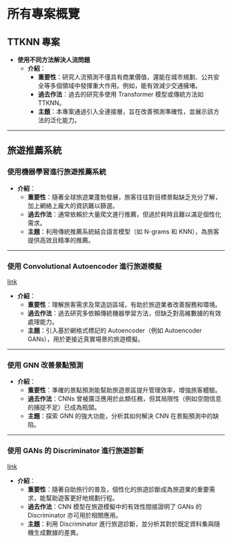 
# 所有專案概覽

## **TTKNN 專案**
- **使用不同方法解決人流問題**
  - **介紹**：
    - **重要性**：研究人流預測不僅具有商業價值，還能在城市規劃、公共安全等多個領域中發揮重大作用。例如，能有效減少交通擁堵。
    - **過去作法**：過去的研究多使用 Transformer 模型或傳統方法如 TTKNN。
    - **主題**：本專案通過引入全連接層，旨在改善預測準確性，並展示該方法的泛化能力。

---

## **旅遊推薦系統**

### **使用機器學習進行旅遊推薦系統**
- **介紹**：
  - **重要性**：隨著全球旅遊業蓬勃發展，旅客往往對目標景點缺乏充分了解，加上網絡上龐大的資訊難以篩選。
  - **過去作法**：通常依賴於大量爬文進行推薦，但過於耗時且難以滿足個性化需求。
  - **主題**：利用傳統推薦系統結合語言模型（如 N-grams 和 KNN），為旅客提供高效且精準的推薦。

---

### **使用 Convolutional Autoencoder 進行旅遊模擬**
[link](https://github.com/Journal-Conference-Progress-Tracker/.github/blob/main/travel_simulation.md)
- **介紹**：
  - **重要性**：理解旅客需求及常造訪區域，有助於旅遊業者改善服務和環境。
  - **過去作法**：過去研究多依賴傳統機器學習方法，但缺乏對高維數據的有效處理能力。
  - **主題**：引入基於網格式標記的 Autoencoder（例如 Autoencoder GANs），用於更接近真實場景的旅遊模擬。

---

### **使用 GNN 改善景點預測**
- **介紹**：
  - **重要性**：準確的景點預測能幫助旅遊景區提升管理效率，增強旅客體驗。
  - **過去作法**：CNNs 曾被廣泛應用於此類任務，但其局限性（例如空間信息的捕捉不足）已成為瓶頸。
  - **主題**：探索 GNN 的強大功能，分析其如何解決 CNN 在景點預測中的缺陷。

---
### **使用 GANs 的 Discriminator 進行旅遊診斷**
[link](https://github.com/Journal-Conference-Progress-Tracker/.github/blob/main/itinerary_screening.md)
- **介紹**：
  - **重要性**：隨著自助旅行的普及，個性化的旅遊診斷成為旅遊業的重要需求，能幫助遊客更好地規劃行程。
  - **過去作法**：CNN 模型在旅遊模擬中的有效性間接證明了 GANs 的 Discriminator 亦可用於相關應用。
  - **主題**：利用 Discriminator 進行旅遊診斷，並分析其對於既定資料集與隨機生成數據的差異。
